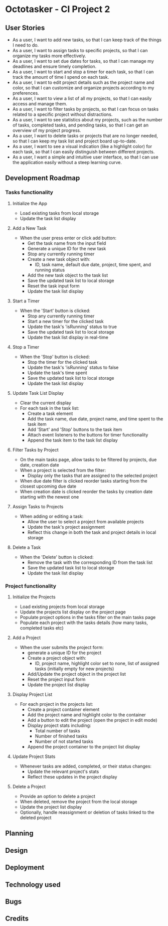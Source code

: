 # Octotasker - CI Project 2

## User Stories

- As a user, I want to add new tasks, so that I can keep track of the things I need to do.
- As a user, I want to assign tasks to specific projects, so that I can organize my tasks more effectively.
- As a user, I want to set due dates for tasks, so that I can manage my deadlines and ensure timely completion.
- As a user, I want to start and stop a timer for each task, so that I can track the amount of time I spend on each task.
- As a user, I want to edit project details such as the project name and color, so that I can customize and organize projects according to my preferences.
- As a user, I want to view a list of all my projects, so that I can easily access and manage them.
- As a user, I want to filter tasks by projects, so that I can focus on tasks related to a specific project without distractions.
- As a user, I want to see statistics about my projects, such as the number of tasks, completed tasks, and pending tasks, so that I can get an overview of my project progress.
- As a user, I want to delete tasks or projects that are no longer needed, so that I can keep my task list and project board up-to-date.
- As a user, I want to see a visual indication (like a highlight color) for each task, so that I can easily distinguish between different projects.
- As a user, I want a simple and intuitive user interface, so that I can use the application easily without a steep learning curve.

## Development Roadmap

### Tasks functionality
1. Initialize the App
   - Load existing tasks from local storage
   - Update the task list display

2. Add a New Task
   - When the user press enter or click add button:
     - Get the task name from the input field
     - Generate a unique ID for the new task
     - Stop any currently running timer
     - Create a new task object with:
       - ID, task name, default due date, project, time spent, and running status
     - Add the new task object to the task list
     - Save the updated task list to local storage
     - Reset the task input form
     - Update the task list display

3. Start a Timer
   - When the 'Start' button is clicked:
     - Stop any currently running timer
     - Start a new timer for the clicked task
     - Update the task's 'isRunning' status to true
     - Save the updated task list to local storage
     - Update the task list display in real-time

4. Stop a Timer
   - When the 'Stop' button is clicked:
     - Stop the timer for the clicked task
     - Update the task's 'isRunning' status to false
     - Update the task's time spent
     - Save the updated task list to local storage
     - Update the task list display

5. Update Task List Display
   - Clear the current display
   - For each task in the task list:
     - Create a task element
     - Add the task name, due date, project name, and time spent to the task item
     - Add 'Start' and 'Stop' buttons to the task item
     - Attach event listeners to the buttons for timer functionality
     - Append the task item to the task list display 

6. Filter Tasks by Project
   - On the main tasks page, allow tasks to be filtered by projects, due date, creation date
   - When a project is selected from the filter:
     - Display only the tasks that are assigned to the selected project
    - When due date filter is clicked reorder tasks starting from the closest upcoming due date
    - When creation date is clicked reorder the tasks by creation date starting with the newest one

7. Assign Tasks to Projects
   - When adding or editing a task:
     - Allow the user to select a project from available projects
     - Update the task's project assignment
     - Reflect this change in both the task and project details in local storage

8. Delete a Task
   - When the 'Delete' button is clicked:
     - Remove the task with the corresponding ID from the task list
     - Save the updated task list to local storage
     - Update the task list display

### Project functionality
1. Initialize the Projects
   - Load existing projects from local storage
   - Update the projects list display on the project page
   - Populate project options in the tasks filter on the main tasks page
   - Populate each project with the tasks details (how many tasks, completed tasks etc)

2. Add a Project
   - When the user submits the project form:
     - generate a unique ID for the project
     - Create a project object with:
       - ID, project name, highlight color set to none, list of assigned tasks (initially empty for new projects)
     - Add/Update the project object in the project list
     - Reset the project input form
     - Update the project list display

3. Display Project List
   - For each project in the projects list:
     - Create a project container element
     - Add the project name and highlight color to the container
     - Add a button to edit the project (open the project in edit mode)
     - Display project stats including:
       - Total number of tasks
       - Number of finished tasks
       - Number of not started tasks
     - Append the project container to the project list display

6. Update Project Stats
   - Whenever tasks are added, completed, or their status changes:
     - Update the relevant project's stats
     - Reflect these updates in the project display

7. Delete a Project
   - Provide an option to delete a project
   - When deleted, remove the project from the local storage
   - Update the project list display
   - Optionally, handle reassignment or deletion of tasks linked to the deleted project

## Planning
## Design
## Deployment
## Technology used
## Bugs
## Credits